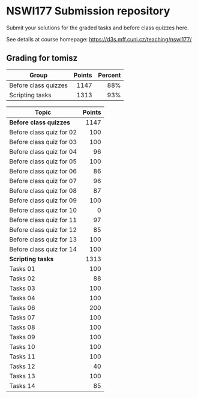 # NSWI177 Submission repository

Submit your solutions for the graded tasks and before class quizzes here.

See details at course homepage: <https://d3s.mff.cuni.cz/teaching/nswi177/>

## Grading for tomisz

| Group                                            | Points | Percent |
|--------------------------------------------------|-------:|--------:|
| Before class quizzes                             |   1147 |     88% |
| Scripting tasks                                  |   1313 |     93% |

| Topic                                            | Points |
|--------------------------------------------------|-------:|
| **Before class quizzes**                         |   1147 |
| Before class quiz for 02                         |    100 |
| Before class quiz for 03                         |    100 |
| Before class quiz for 04                         |     96 |
| Before class quiz for 05                         |    100 |
| Before class quiz for 06                         |     86 |
| Before class quiz for 07                         |     96 |
| Before class quiz for 08                         |     87 |
| Before class quiz for 09                         |    100 |
| Before class quiz for 10                         |      0 |
| Before class quiz for 11                         |     97 |
| Before class quiz for 12                         |     85 |
| Before class quiz for 13                         |    100 |
| Before class quiz for 14                         |    100 |
| **Scripting tasks**                              |   1313 |
| Tasks 01                                         |    100 |
| Tasks 02                                         |     88 |
| Tasks 03                                         |    100 |
| Tasks 04                                         |    100 |
| Tasks 06                                         |    200 |
| Tasks 07                                         |    100 |
| Tasks 08                                         |    100 |
| Tasks 09                                         |    100 |
| Tasks 10                                         |    100 |
| Tasks 11                                         |    100 |
| Tasks 12                                         |     40 |
| Tasks 13                                         |    100 |
| Tasks 14                                         |     85 |
